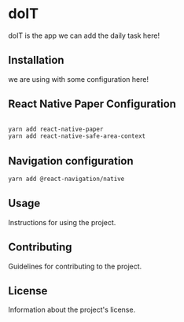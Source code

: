 # doIT 
doIT is the app we can add the daily task here!

## Installation

we are using with some configuration here!

## React Native Paper Configuration

```sh

yarn add react-native-paper
yarn add react-native-safe-area-context

```



## Navigation configuration

```sh
yarn add @react-navigation/native

```

## Usage

Instructions for using the project.

## Contributing

Guidelines for contributing to the project.

## License

Information about the project's license.
